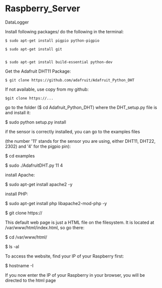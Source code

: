 # Raspberry_Server
DataLogger


Install following packages/ do the following in the terminal:
````
$ sudo apt-get install pigpio python-pigpio
````
````
$ sudo apt-get install git
````
````

$ sudo apt-get install build-essential python-dev
````

Get the Adafruit DHT11 Package:
````
$ git clone https://github.com/adafruit/Adafruit_Python_DHT 
````
If not available, use copy from my github:
````
$git clone https://...
````

go to the folder ($ cd Adafruit_Python_DHT) where the DHT_setup.py file is and install it:

$ sudo python setup.py install


if the sensor is correctly installed, you can go to the examples files 

(the number '11' stands for the sensor you are using, either DHT11, DHT22, 2302) and '4' for the pigpio pin):

$ cd examples

$ sudo ./AdafruitDHT.py 11 4


install Apache:

$ sudo apt-get install apache2 -y


install PHP:

$ sudo apt-get install php libapache2-mod-php -y

$ git clone https://

This default web page is just a HTML file on the filesystem. It is located at /var/www/html/index.html, so go there:

$ cd /var/www/html/

$ ls -al

To access the website, find your IP of your Raspberry first:

$ hostname -I

If you now enter the IP of your Raspberry in your browser, you will be directed to the html page
